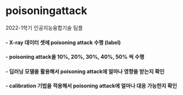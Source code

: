 # poisoningattack

2022-1학기 인공지능융합기술 팀플
#### - X-ray 데이터 셋에 poisoning attack 수행 (label)
#### - poisoning attack을 10%, 20%, 30%, 40%, 50% 씩 수행
#### - 딥러닝 모델을 활용해서 poisoning attack에 얼마나 영향을 받는지 확인
#### - calibration 기법을 적용해서 poisoning attack에 얼마나 대응 가능한지 확인
